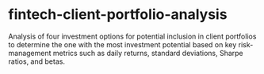 # fintech-client-portfolio-analysis
Analysis of four investment options for potential inclusion in client portfolios to determine the one with the most investment potential based on key risk-management metrics such as daily returns, standard deviations, Sharpe ratios, and betas.
